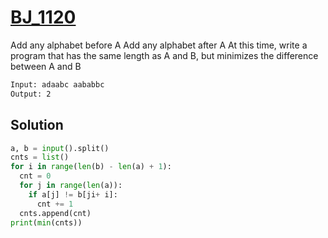 # [BJ_1120](https://acmicpc.net/problem/1120)

Add any alphabet before A
Add any alphabet after A
At this time, write a program that has the same length as A and B, but minimizes the difference between A and B

```txt
Input: adaabc aababbc
Output: 2
```

## Solution

```py
a, b = input().split()
cnts = list()
for i in range(len(b) - len(a) + 1):
  cnt = 0
  for j in range(len(a)):
    if a[j] != b[ji+ i]:
      cnt += 1
  cnts.append(cnt)
print(min(cnts))
```
